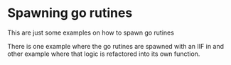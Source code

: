 # Spawning go rutines

This are just some examples on how to spawn go rutines
 
There is one example where the go rutines are spawned with an IIF in and other example where that logic is refactored into its own function.